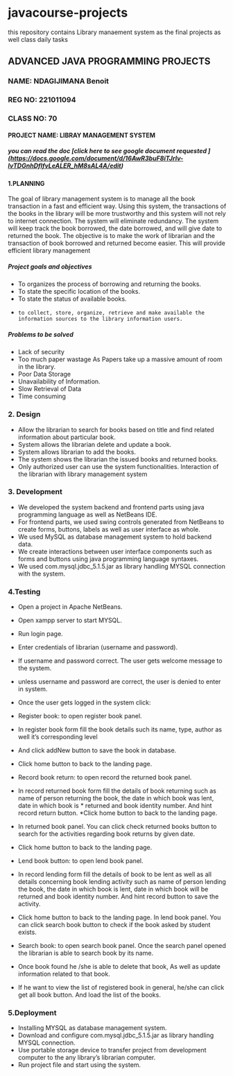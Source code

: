 # javacourse-projects
this repository contains Library manaement system as the final projects as well class daily tasks
## ADVANCED JAVA PROGRAMMING PROJECTS





### NAME: NDAGIJIMANA Benoit
### REG NO: 221011094
### CLASS NO: 70

#### PROJECT NAME: LIBRAY MANAGEMENT SYSTEM

##### you can read the doc [click here to see google document requested ] (https://docs.google.com/document/d/16AwR3buF8iTJrlv-IvTDGnhDfIfvLeALER_hM8sAL4A/edit)



#### 1.PLANNING 
The goal of library management system is to manage all the book transaction in a fast and efficient way. Using this system, the transactions of the books in the library will be more trustworthy and this system will not rely to internet connection. The system will eliminate redundancy. The system will keep track the book borrowed, the date borrowed, and will give date to returned the book. The objective is to make the work of librarian and the transaction of book borrowed and returned become easier. This will provide efficient library management
##### Project goals and objectives
* 	To organizes the process of borrowing and returning the books.
* 	To state the specific location of the books.
* 	To state the status of available books.
*     to collect, store, organize, retrieve and make available the information sources to the library information users.
#####  Problems to be solved
*	Lack of security
*	Too much paper wastage As Papers take up a massive amount of room in the library.
*	Poor Data Storage
*	Unavailability of Information.
*	Slow Retrieval of Data
*	Time consuming

### 2. Design

*	Allow the librarian to search for books based on title and find related information about particular book.
*	System allows the librarian delete and update a book.
*	System allows librarian to add the books.
*	The system shows the librarian the issued books and returned books.
*	Only authorized user can use the system functionalities.
      Interaction of the librarian with library management system
 





### 3. Development

*	We developed the system backend and frontend parts using java programming language as well as NetBeans IDE.
*	For frontend parts, we used swing controls generated from NetBeans to create forms, buttons, labels as well as user interface as whole.
*	We used MySQL as database management system to hold backend data.
*	We create interactions between user interface components such as forms and buttons using java programming language syntaxes.
*	We used com.mysql.jdbc_5.1.5.jar as library handling MYSQL connection with the system.

### 4.Testing 
* Open a project in Apache NetBeans.
* Open xampp server to start MYSQL.
* Run login page.
* Enter credentials of librarian (username and password).
* If username and password correct. The user gets welcome message to the system.
* unless username and password are correct, the user is denied to enter in system.
* Once the user gets logged in the system click:
* Register book: to open register book panel.
* In register book form fill the book details such its name, type, author as well it’s corresponding level
* And click addNew button to save the book in database.
* Click home button to back to the landing page.
* Record book return: to open record the returned book panel.
* In record returned book form fill the details of book returning such as name of person returning the book, the date in which book was lent, date in which book is * returned and book identity number.
And hint record return button.
*Click home button to back to the landing page.
* In returned book panel. You can click check returned books button to search for the activities regarding book returns by given date.
* Click home button to back to the landing page.
* Lend book button: to open lend book panel.

* In record lending form fill the details of book to be lent as well as all details concerning book lending activity such as name of person lending the book, the date in which book is lent, date in which book will be returned and book identity number.
And hint record button to save the activity.
* Click home button to back to the landing page.
In lend book panel. You can click search book button to check if the book asked by student exists.

* Search book: to open search book panel.
Once the search panel opened the librarian is able to search book by its name.
* Once book found he /she is able to delete that book,
As well as update information related to that book.
* If he want to view the list of registered book in general, he/she can click get all book button. And load the list of the books.

### 5.Deployment 

*	Installing MYSQL as database management system.
*	Download and configure com.mysql.jdbc_5.1.5.jar as library handling MYSQL connection.
*	Use portable storage device to transfer project from development computer to the any library’s librarian computer.
*	Run project file and start using the system.




